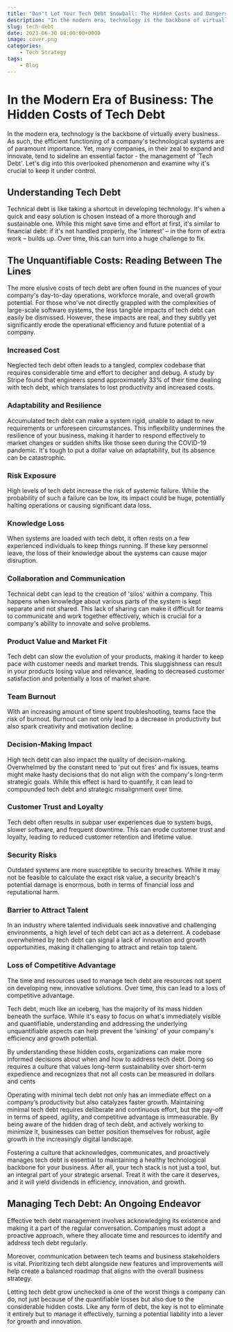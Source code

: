 ```yaml
---
title: "Don't Let Your Tech Debt Snowball: The Hidden Costs and Dangers"
description: "In the modern era, technology is the backbone of virtually every business. As such, the efficient functioning of a company's technological systems are of paramount importance. Yet, many companies, in their zeal to expand and innovate, tend to sideline an essential factor - the management of 'Tech Debt.' Let's dig into this overlooked phenomenon and examine why it's crucial to keep it under control."
slug: tech-debt
date: 2023-06-30 00:00:00+0000
image: cover.png
categories:
    - Tech Strategy
tags:
    - Blog
---
```


# In the Modern Era of Business: The Hidden Costs of Tech Debt

In the modern era, technology is the backbone of virtually every business. As such, the efficient functioning of a company's technological systems are of paramount importance. Yet, many companies, in their zeal to expand and innovate, tend to sideline an essential factor - the management of 'Tech Debt'. Let's dig into this overlooked phenomenon and examine why it's crucial to keep it under control.

## Understanding Tech Debt

Technical debt is like taking a shortcut in developing technology. It's when a quick and easy solution is chosen instead of a more thorough and sustainable one. While this might save time and effort at first, it's similar to financial debt: if it's not handled properly, the 'interest' – in the form of extra work – builds up. Over time, this can turn into a huge challenge to fix.

## The Unquantifiable Costs: Reading Between The Lines

The more elusive costs of tech debt are often found in the nuances of your company's day-to-day operations, workforce morale, and overall growth potential. For those who've not directly grappled with the complexities of large-scale software systems, the less tangible impacts of tech debt can easily be dismissed. However, these impacts are real, and they subtly yet significantly erode the operational efficiency and future potential of a company.

### Increased Cost
Neglected tech debt often leads to a tangled, complex codebase that requires considerable time and effort to decipher and debug. A study by Stripe found that engineers spend approximately 33% of their time dealing with tech debt, which translates to lost productivity and increased costs.

### Adaptability and Resilience
Accumulated tech debt can make a system rigid, unable to adapt to new requirements or unforeseen circumstances. This inflexibility undermines the resilience of your business, making it harder to respond effectively to market changes or sudden shifts like those seen during the COVID-19 pandemic. It's tough to put a dollar value on adaptability, but its absence can be catastrophic.

### Risk Exposure
High levels of tech debt increase the risk of systemic failure. While the probability of such a failure can be low, its impact could be huge, potentially halting operations or causing significant data loss.

### Knowledge Loss
When systems are loaded with tech debt, it often rests on a few experienced individuals to keep things running. If these key personnel leave, the loss of their knowledge about the systems can cause major disruption. 

### Collaboration and Communication
Technical debt can lead to the creation of 'silos' within a company. This happens when knowledge about various parts of the system is kept separate and not shared. This lack of sharing can make it difficult for teams to communicate and work together effectively, which is crucial for a company's ability to innovate and solve problems.

### Product Value and Market Fit
Tech debt can slow the evolution of your products, making it harder to keep pace with customer needs and market trends. This sluggishness can result in your products losing value and relevance, leading to decreased customer satisfaction and potentially a loss of market share.

### Team Burnout
With an increasing amount of time spent troubleshooting, teams face the risk of burnout. Burnout can not only lead to a decrease in productivity but also spark creativity and motivation decline. 

### Decision-Making Impact
High tech debt can also impact the quality of decision-making. Overwhelmed by the constant need to 'put out fires' and fix issues, teams might make hasty decisions that do not align with the company's long-term strategic goals. While this effect is hard to quantify, it can lead to compounded tech debt and strategic misalignment over time.

### Customer Trust and Loyalty
Tech debt often results in subpar user experiences due to system bugs, slower software, and frequent downtime. This can erode customer trust and loyalty, leading to reduced customer retention and lifetime value. 

### Security Risks
Outdated systems are more susceptible to security breaches. While it may not be feasible to calculate the exact risk value, a security breach's potential damage is enormous, both in terms of financial loss and reputational harm.

### Barrier to Attract Talent
In an industry where talented individuals seek innovative and challenging environments, a high level of tech debt can act as a deterrent. A codebase overwhelmed by tech debt can signal a lack of innovation and growth opportunities, making it challenging to attract and retain top talent.

### Loss of Competitive Advantage
The time and resources used to manage tech debt are resources not spent on developing new, innovative solutions. Over time, this can lead to a loss of competitive advantage.

Tech debt, much like an iceberg, has the majority of its mass hidden beneath the surface. While it's easy to focus on what's immediately visible and quantifiable, understanding and addressing the underlying unquantifiable aspects can help prevent the 'sinking' of your company's efficiency and growth potential.

By understanding these hidden costs, organizations can make more informed decisions about when and how to address tech debt. Doing so requires a culture that values long-term sustainability over short-term expedience and recognizes that not all costs can be measured in dollars and cents

Operating with minimal tech debt not only has an immediate effect on a company’s productivity but also catalyzes faster growth. Maintaining minimal tech debt requires deliberate and continuous effort, but the pay-off in terms of speed, agility, and competitive advantage is immeasurable. By being aware of the hidden drag of tech debt, and actively working to minimize it, businesses can better position themselves for robust, agile growth in the increasingly digital landscape.

Fostering a culture that acknowledges, communicates, and proactively manages tech debt is essential to maintaining a healthy technological backbone for your business. After all, your tech stack is not just a tool, but an integral part of your strategic arsenal. Treat it with the care it deserves, and it will yield dividends in efficiency, innovation, and growth.

## Managing Tech Debt: An Ongoing Endeavor

Effective tech debt management involves acknowledging its existence and making it a part of the regular conversation. Companies must adopt a proactive approach, where they allocate time and resources to identify and address tech debt regularly.

Moreover, communication between tech teams and business stakeholders is vital. Prioritizing tech debt alongside new features and improvements will help create a balanced roadmap that aligns with the overall business strategy.

Letting tech debt grow unchecked is one of the worst things a company can do, not just because of the quantifiable losses but also due to the considerable hidden costs. Like any form of debt, the key is not to eliminate it entirely but to manage it effectively, turning a potential liability into a lever for growth and innovation.
